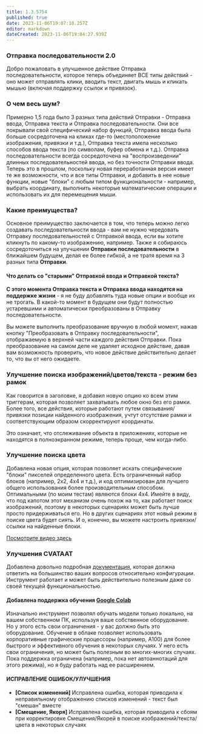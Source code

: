 ```yaml
---
title: 1.3.5754
published: true
date: 2023-11-06T19:07:18.257Z
editor: markdown
dateCreated: 2023-11-06T19:04:27.939Z
---
```

### Отправка последовательности 2.0
Добро пожаловать в улучшенное действие Отправка последовательности, которое теперь объединяет ВСЕ типы действий - оно может отправлять клики, вводить текст, двигать мышь и кликать мышью (включая поддержку ссылок и привязок).

### О чем весь шум?
Примерно 1,5 года было 3 разных типа действий Отправки - Отправка ввода, Отправка текста и Отправка последовательности. Они все покрывали свой специфический набор функций, Отправка ввода была больше сосредоточена на кликах где-то (местоположение изображения, привязки и т.д.), Отправка текста имела несколько способов ввода текста (по символам, буфер обмена и т.д.). Отправка последовательности всегда сосредоточена на "воспроизведении" длинных последовательностей ввода, но без точности Отправки ввода. Теперь это в прошлом, поскольку новая переработанная версия имеет те же возможности, что и все типы Отправки, и добавить в нее новые функции, новые "блоки" с любым типом функциональности - например, выбрать координату, выполнить некоторые математические операции и использовать их для перемещения мыши.

### Какие преимущества?
Основное преимущество заключается в том, что теперь можно легко создавать последовательности ввода - вам не нужно чередовать Отправку последовательностей с Отправкой ввода, если вы хотите кликнуть по какому-то изображению, например. Также я собираюсь сосредоточиться на улучшении **Отправки последовательности** в ближайшем будущем, делая ее более гибкой, а не тратя время на 3 разных типа **Отправки**.

#### Что делать со "старыми" Отправкой ввода и Отправкой текста?
**С этого момента Отправка текста и Отправка ввода находятся на поддержке жизни** - я не буду добавлять туда новые опции и вообще их не трогать. В какой-то момент в будущем они будут полностью устаревшими и автоматически преобразованы в Отправку последовательности.

Вы можете выполнить преобразование вручную в любой момент, нажав кнопку "Преобразовать в Отправку последовательности", отображаемую в верхней части каждого действия Отправки. Пока преобразование на самом деле не удаляет исходное действие, давая вам возможность проверить, что новое действие действительно делает то, что вы от него ожидаете.

### Улучшение поиска изображений/цветов/текста - режим без рамок
Как говорится в заголовке, я добавил новую опцию ко всем этим триггерам, которая позволяет захватывать любое окно без его рамки. Более того, все действия, которые работают путем связывания/привязки позиции найденного изображения, учтут отсутствие рамки и соответствующим образом скорректируют координаты.

Это означает, что отслеживание объекта в приложениях, которые не находятся в полноэкранном режиме, теперь проще, чем когда-либо.

### Улучшение поиска цвета
Добавлена новая опция, которая позволяет искать специфические "блоки" пикселей определенного цвета. Есть ограниченный набор блоков (например, 2x2, 4x4 и т.д.), и код оптимизирован для лучшего общего использования более производительным способом. Оптимальными (по моим тестам) являются блоки 4x4.
Имейте в виду, что под капотом этот механизм очень похож на то, как работает поиск изображений, поэтому в некоторых сценариях может быть лучше просто придерживаться его. Но в других сценариях этот новый режим в поиске цвета будет сиять. И о, конечно, вы можете настроить привязки/ссылки на найденные блоки.

[Посмотрите видео здесь](https://www.youtube.com/watch?v=IawwRfoipm8)

### Улучшения CVATAAT
Добавлена довольно подробная [документация](https://wiki.eyeauras.net/en/CVATAAT/getting-started), которая должна ответить на большинство ваших вопросов относительно конфигурации. Инструмент работает и может быть действительно полезным даже со своей текущей функциональностью.

#### Добавлена поддержка обучения [Google Colab](https://colab.research.google.com/)
Изначально инструмент позволял обучать модели только локально, на вашем собственном ПК, используя ваше собственное оборудование. Но у этого есть свои ограничения - у вас должно быть это оборудование. Обучение в облаке позволяет использовать корпоративные графические процессоры (например, A100) для более быстрого и эффективного обучения в некоторых случаях. У него есть свои ограничения, но может быть полезным во многих-многих случаях. Пока поддержка ограничена (например, пока нет автоаннотаций для этого режима), но я буду работать над ее расширением.

#### **ИСПРАВЛЕНИЕ ОШИБОК/УЛУЧШЕНИЯ**
- **[Список изменений]** Исправлена ошибка, которая приводила к неправильному отображению списков изменений - текст был "смешан" вместе
- **[Смещение, Якоря]** Исправлена ошибка, которая приводила к сбоям при корректировке Смещения/Якорей в поиске изображений/текста/цвета в некоторых случаях